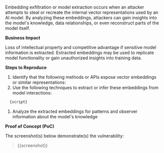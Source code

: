 Embedding exfiltration or model extraction occurs when an attacker attempts to steal or recreate the internal vector representations used by an AI model. By analyzing these embeddings, attackers can gain insights into the model's knowledge, data relationships, or even reconstruct parts of the model itself.

**Business Impact**

Loss of intellectual property and competitive advantage if sensitive model information is extracted. Extracted embeddings may be used to replicate model functionality or gain unauthorized insights into training data.

**Steps to Reproduce**

1. Identify that the following methods or APIs expose vector embeddings or similar representations:
1. Use the following techniques to extract or infer these embeddings from model interactions:

```python
  {script}
```

1. Analyze the extracted embeddings for patterns and observer information about the model's knowledge

**Proof of Concept (PoC)**

The screenshot(s) below demonstrate(s) the vulnerability:
>
> {{screenshot}}
